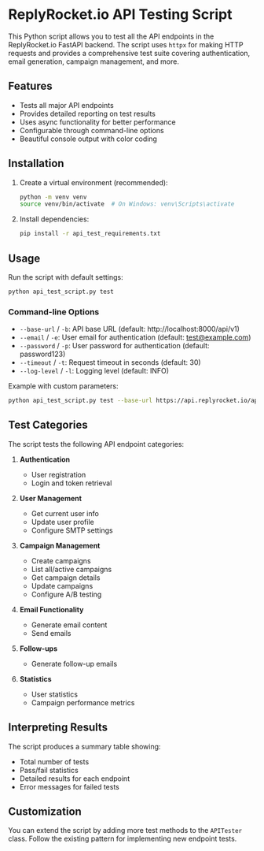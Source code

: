 # ReplyRocket.io API Testing Script

This Python script allows you to test all the API endpoints in the ReplyRocket.io FastAPI backend. The script uses `httpx` for making HTTP requests and provides a comprehensive test suite covering authentication, email generation, campaign management, and more.

## Features

- Tests all major API endpoints
- Provides detailed reporting on test results
- Uses async functionality for better performance
- Configurable through command-line options
- Beautiful console output with color coding

## Installation

1. Create a virtual environment (recommended):
   ```bash
   python -m venv venv
   source venv/bin/activate  # On Windows: venv\Scripts\activate
   ```

2. Install dependencies:
   ```bash
   pip install -r api_test_requirements.txt
   ```

## Usage

Run the script with default settings:

```bash
python api_test_script.py test
```

### Command-line Options

- `--base-url` / `-b`: API base URL (default: http://localhost:8000/api/v1)
- `--email` / `-e`: User email for authentication (default: test@example.com)
- `--password` / `-p`: User password for authentication (default: password123)
- `--timeout` / `-t`: Request timeout in seconds (default: 30)
- `--log-level` / `-l`: Logging level (default: INFO)

Example with custom parameters:

```bash
python api_test_script.py test --base-url https://api.replyrocket.io/api/v1 --email admin@example.com --password securepassword --log-level DEBUG
```

## Test Categories

The script tests the following API endpoint categories:

1. **Authentication**
   - User registration
   - Login and token retrieval

2. **User Management**
   - Get current user info
   - Update user profile
   - Configure SMTP settings

3. **Campaign Management**
   - Create campaigns
   - List all/active campaigns
   - Get campaign details
   - Update campaigns
   - Configure A/B testing

4. **Email Functionality**
   - Generate email content
   - Send emails

5. **Follow-ups**
   - Generate follow-up emails

6. **Statistics**
   - User statistics
   - Campaign performance metrics

## Interpreting Results

The script produces a summary table showing:
- Total number of tests
- Pass/fail statistics
- Detailed results for each endpoint
- Error messages for failed tests

## Customization

You can extend the script by adding more test methods to the `APITester` class. Follow the existing pattern for implementing new endpoint tests. 